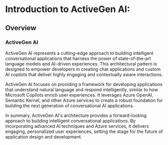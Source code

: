 # Introduction to ActiveGen AI:

## Overview

### ActiveGen AI

ActiveGen AI represents a cutting-edge approach to building intelligent conversational applications that harness the power of state-of-the-art language models and AI-driven experiences. This architectural pattern is designed to empower developers in creating chat applications and custom AI copilots that deliver highly engaging and contextually aware interactions.


ActiveGen AI focuses on providing a framework for developing applications that understand natural language and respond intelligently, similar to how Microsoft Copilots enrich user experiences. It leverages Azure OpenAI, Semantic Kernel, and other Azure services to create a robust foundation for building the next generation of conversational AI applications.


In summary, ActiveGen AI's architecture provides a forward-looking approach to building intelligent conversational applications. By incorporating advanced AI techniques and Azure services, it delivers engaging, personalized user experiences, setting the stage for the future of application design and development.

